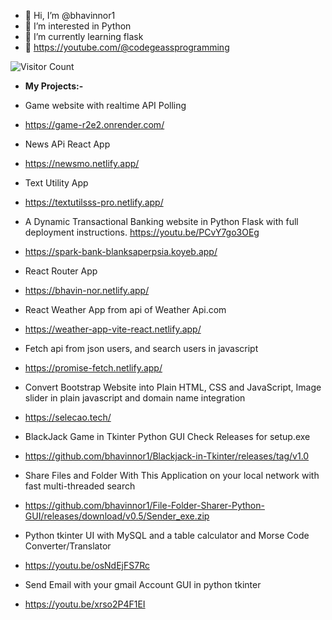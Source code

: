 - 👋 Hi, I’m @bhavinnor1
- 👀 I’m interested in Python
- 🌱 I’m currently learning flask
- 🎦 https://youtube.com/@codegeassprogramming

![Visitor Count](https://profile-counter.glitch.me/{bhavinnor1}/count.svg)

- **My Projects:-**

- Game website with realtime API Polling
- https://game-r2e2.onrender.com/

- News APi React App
- https://newsmo.netlify.app/


- Text Utility App
- https://textutilsss-pro.netlify.app/

- A Dynamic Transactional Banking website in Python Flask with full deployment instructions. https://youtu.be/PCvY7go3OEg
- https://spark-bank-blanksaperpsia.koyeb.app/

- React Router App
- https://bhavin-nor.netlify.app/

- React Weather App from api of Weather Api.com
- https://weather-app-vite-react.netlify.app/

- Fetch api from json users, and search users in javascript
- https://promise-fetch.netlify.app/

- Convert Bootstrap Website into Plain HTML, CSS and JavaScript, Image slider in plain javascript and domain name integration
- https://selecao.tech/

- BlackJack Game in Tkinter Python GUI Check Releases for setup.exe
- https://github.com/bhavinnor1/Blackjack-in-Tkinter/releases/tag/v1.0

- Share Files and Folder With This Application on your local network with fast multi-threaded search
- https://github.com/bhavinnor1/File-Folder-Sharer-Python-GUI/releases/download/v0.5/Sender_exe.zip

- Python tkinter UI with MySQL and a table calculator and Morse Code Converter/Translator 
- https://youtu.be/osNdEjFS7Rc

- Send Email with your gmail Account GUI in python tkinter 
- https://youtu.be/xrso2P4F1EI
<!---
bhavinnor1/bhavinnor1 is a ✨ special ✨ repository because its `README.md` (this file) appears on your GitHub profile.
You can click the Preview link to take a look at your changes.

